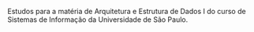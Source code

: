 Estudos para a matéria de Arquitetura e Estrutura de Dados I do curso de Sistemas de Informação da Universidade de São Paulo.
